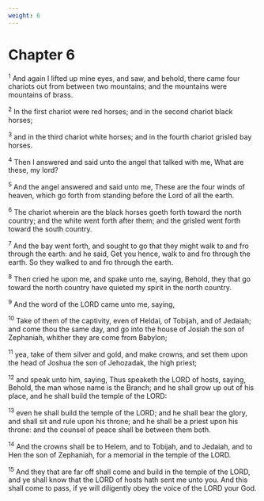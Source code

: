 ```yaml
---
weight: 6
---
```


# Chapter 6

<sup>1</sup> And again I lifted up mine eyes, and saw, and behold, there came four chariots out from between two mountains; and the mountains were mountains of brass. 

<sup>2</sup> In the first chariot were red horses; and in the second chariot black horses; 

<sup>3</sup> and in the third chariot white horses; and in the fourth chariot grisled bay horses. 

<sup>4</sup> Then I answered and said unto the angel that talked with me, What are these, my lord? 

<sup>5</sup> And the angel answered and said unto me, These are the four winds of heaven, which go forth from standing before the Lord of all the earth. 

<sup>6</sup> The chariot wherein are the black horses goeth forth toward the north country; and the white went forth after them; and the grisled went forth toward the south country. 

<sup>7</sup> And the bay went forth, and sought to go that they might walk to and fro through the earth: and he said, Get you hence, walk to and fro through the earth. So they walked to and fro through the earth. 

<sup>8</sup> Then cried he upon me, and spake unto me, saying, Behold, they that go toward the north country have quieted my spirit in the north country. 

<sup>9</sup> And the word of the LORD came unto me, saying, 

<sup>10</sup> Take of them of the captivity, even of Heldai, of Tobijah, and of Jedaiah; and come thou the same day, and go into the house of Josiah the son of Zephaniah, whither they are come from Babylon; 

<sup>11</sup> yea, take of them silver and gold, and make crowns, and set them upon the head of Joshua the son of Jehozadak, the high priest; 

<sup>12</sup> and speak unto him, saying, Thus speaketh the LORD of hosts, saying, Behold, the man whose name is the Branch; and he shall grow up out of his place, and he shall build the temple of the LORD: 

<sup>13</sup> even he shall build the temple of the LORD; and he shall bear the glory, and shall sit and rule upon his throne; and he shall be a priest upon his throne: and the counsel of peace shall be between them both. 

<sup>14</sup> And the crowns shall be to Helem, and to Tobijah, and to Jedaiah, and to Hen the son of Zephaniah, for a memorial in the temple of the LORD. 

<sup>15</sup> And they that are far off shall come and build in the temple of the LORD, and ye shall know that the LORD of hosts hath sent me unto you. And this shall come to pass, if ye will diligently obey the voice of the LORD your God. 


